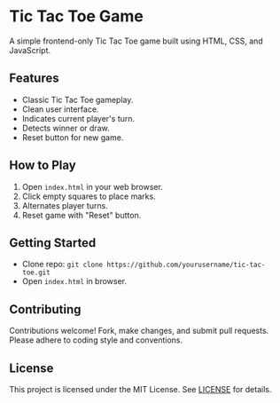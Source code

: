# Tic Tac Toe Game

A simple frontend-only Tic Tac Toe game built using HTML, CSS, and JavaScript.

## Features
- Classic Tic Tac Toe gameplay.
- Clean user interface.
- Indicates current player's turn.
- Detects winner or draw.
- Reset button for new game.

## How to Play
1. Open `index.html` in your web browser.
2. Click empty squares to place marks.
3. Alternates player turns.
4. Reset game with "Reset" button.

## Getting Started
- Clone repo: `git clone https://github.com/yourusername/tic-tac-toe.git`
- Open `index.html` in browser.

## Contributing
Contributions welcome! Fork, make changes, and submit pull requests. Please adhere to coding style and conventions.

## License
This project is licensed under the MIT License. See [LICENSE](LICENSE) for details.
